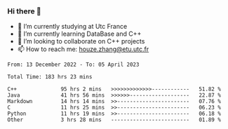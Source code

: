 ### Hi there 👋
- 🔭 I’m currently studying at Utc France
- 🌱 I’m currently learning DataBase and C++
- 👯 I’m looking to collaborate on C++ projects
- 📫 How to reach me: houze.zhang@etu.utc.fr

<!--START_SECTION:waka-->

```text
From: 13 December 2022 - To: 05 April 2023

Total Time: 183 hrs 23 mins

C++              95 hrs 2 mins   >>>>>>>>>>>>>------------   51.82 %
Java             41 hrs 56 mins  >>>>>>-------------------   22.87 %
Markdown         14 hrs 14 mins  >>-----------------------   07.76 %
C                11 hrs 25 mins  >>-----------------------   06.23 %
Python           11 hrs 19 mins  >>-----------------------   06.18 %
Other            3 hrs 28 mins   -------------------------   01.89 %
```

<!--END_SECTION:waka-->

